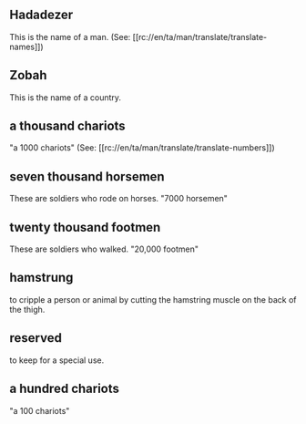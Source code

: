 ## Hadadezer ##

This is the name of a man. (See: [[rc://en/ta/man/translate/translate-names]])

## Zobah ##

This is the name of a country.

## a thousand chariots ##

"a 1000 chariots" (See: [[rc://en/ta/man/translate/translate-numbers]])

## seven thousand horsemen ##

These are soldiers who rode on horses. "7000 horsemen"

## twenty thousand footmen ##

These are soldiers who walked. "20,000 footmen"

## hamstrung ##

to cripple a person or animal by cutting the hamstring muscle on the back of the thigh.

## reserved ##

to keep for a special use.

## a hundred chariots ##

"a 100 chariots"